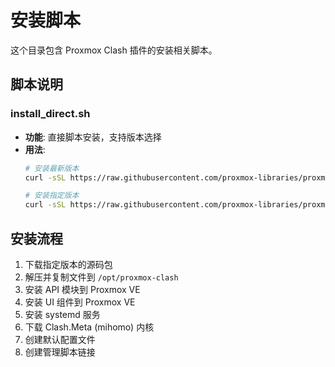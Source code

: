 # 安装脚本

这个目录包含 Proxmox Clash 插件的安装相关脚本。

## 脚本说明

### install_direct.sh
- **功能**: 直接脚本安装，支持版本选择
- **用法**: 
  ```bash
  # 安装最新版本
  curl -sSL https://raw.githubusercontent.com/proxmox-libraries/proxmox-clash-plugin/main/scripts/install/install_direct.sh | sudo bash
  
  # 安装指定版本
  curl -sSL https://raw.githubusercontent.com/proxmox-libraries/proxmox-clash-plugin/main/scripts/install/install_direct.sh | sudo bash -s -- v1.1.0
  ```

## 安装流程

1. 下载指定版本的源码包
2. 解压并复制文件到 `/opt/proxmox-clash`
3. 安装 API 模块到 Proxmox VE
4. 安装 UI 组件到 Proxmox VE
5. 安装 systemd 服务
6. 下载 Clash.Meta (mihomo) 内核
7. 创建默认配置文件
8. 创建管理脚本链接
